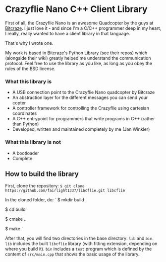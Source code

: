 Crazyflie Nano C++ Client Library
=================================

First of all, the Crazyflie Nano is an awesome Quadcopter by the guys at [Bitcraze](http://www.bitcraze.se/). I just love it - and since I'm a C/C++ programmer deep in my heart, I really, really wanted to have a client library in that language.

That's why I wrote one.

My work is based in Bitcraze's Python Library (see their repos) which (alongside their wiki) greatly helped me understand the communication protocol.
Feel free to use the library as you like, as long as you obey the rules of the BSD license.


### What this library is

* A USB connection point to the Crazyflie Nano quadcopter by Bitcraze
* An abstraction layer for the different messages you can send your copter
* A controller framework for controlling the Crazyflie using cartesian coordinates
* A C++ entrypoint for programmers that write programs in C++ (rather than Python)
* Developed, written and maintained completely by me (Jan Winkler)


### What this library is not

* A bootloader
* Complete


How to build the library
------------------------

First, clone the repository:
`
$ git clone https://github.com/fairlight1337/libcflie.git libcflie
`

In the cloned folder, do:
`
$ mkdir build

$ cd build

$ cmake ..

$ make
`

After that, you will find two directories in the base directory: `lib` and `bin`. `lib` includes the built `libcflie` library (with fitting extension, depending on where you build it). `bin` includes a `test` program which is defined by the content of `src/main.cpp` that shows the basic usage of the library.
